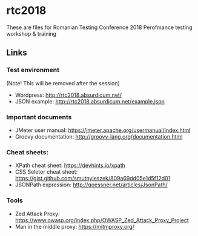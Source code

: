 # rtc2018
These are files for Romanian Testing Conference 2018 Perofmance testing workshop &amp; training

## Links

### Test environment

(Note! This will be removed after the session)

 * Wordpress: http://rtc2018.absurdicum.net/
 * JSON example: http://rtc2018.absurdicum.net/example.json

### Important documents

 * JMeter user manual: https://jmeter.apache.org/usermanual/index.html
 * Groovy documentation: http://groovy-lang.org/documentation.html


### Cheat sheets:

 * XPath cheat sheet: https://devhints.io/xpath
 * CSS Seletor cheat sheet: https://gist.github.com/smutnyleszek/809a69dd05e1d5f12d01
 * JSONPath expression: http://goessner.net/articles/JsonPath/

### Tools

 * Zed Attack Proxy: https://www.owasp.org/index.php/OWASP_Zed_Attack_Proxy_Project
 * Man in the middle proxy: https://mitmproxy.org/
